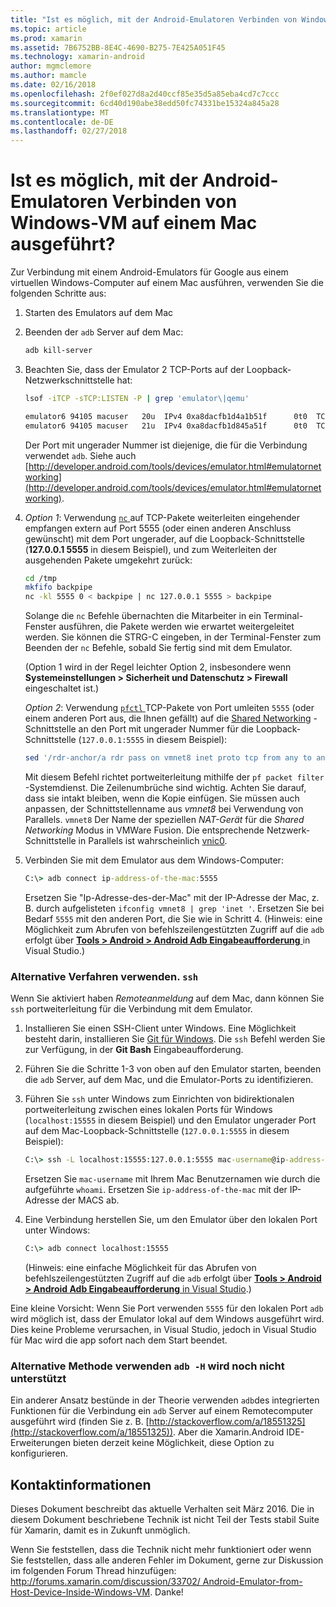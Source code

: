 ```yaml
---
title: "Ist es möglich, mit der Android-Emulatoren Verbinden von Windows-VM auf einem Mac ausgeführt?"
ms.topic: article
ms.prod: xamarin
ms.assetid: 7B6752BB-8E4C-4690-B275-7E425A051F45
ms.technology: xamarin-android
author: mgmclemore
ms.author: mamcle
ms.date: 02/16/2018
ms.openlocfilehash: 2f0ef027d8a2d40ccf85e35d5a85eba4cd7c7ccc
ms.sourcegitcommit: 6cd40d190abe38edd50fc74331be15324a845a28
ms.translationtype: MT
ms.contentlocale: de-DE
ms.lasthandoff: 02/27/2018
---
```

# <a name="is-it-possible-to-connect-to-android-emulators-running-on-a-mac-from-a-windows-vm"></a>Ist es möglich, mit der Android-Emulatoren Verbinden von Windows-VM auf einem Mac ausgeführt?

Zur Verbindung mit einem Android-Emulators für Google aus einem virtuellen Windows-Computer auf einem Mac ausführen, verwenden Sie die folgenden Schritte aus:

1.  Starten des Emulators auf dem Mac

2.  Beenden der `adb` Server auf dem Mac:

    ```bash
    adb kill-server
    ```

3.  Beachten Sie, dass der Emulator 2 TCP-Ports auf der Loopback-Netzwerkschnittstelle hat:

    ```bash
    lsof -iTCP -sTCP:LISTEN -P | grep 'emulator\|qemu'

    emulator6 94105 macuser   20u  IPv4 0xa8dacfb1d4a1b51f      0t0  TCP localhost:5555 (LISTEN)
    emulator6 94105 macuser   21u  IPv4 0xa8dacfb1d845a51f      0t0  TCP localhost:5554 (LISTEN)
    ```

    Der Port mit ungerader Nummer ist diejenige, die für die Verbindung verwendet `adb`. Siehe auch [http://developer.android.com/tools/devices/emulator.html#emulatornetworking](http://developer.android.com/tools/devices/emulator.html#emulatornetworking).

4.  _Option 1_: Verwendung [ `nc` ](https://developer.apple.com/library/mac/documentation/Darwin/Reference/ManPages/man1/nc.1.html) auf TCP-Pakete weiterleiten eingehender empfangen extern auf Port 5555 (oder einen anderen Anschluss gewünscht) mit dem Port ungerader, auf die Loopback-Schnittstelle (**127.0.0.1 5555** in diesem Beispiel), und zum Weiterleiten der ausgehenden Pakete umgekehrt zurück:

    ```bash
    cd /tmp
    mkfifo backpipe
    nc -kl 5555 0 < backpipe | nc 127.0.0.1 5555 > backpipe
    ```

    Solange die `nc` Befehle übernachten die Mitarbeiter in ein Terminal-Fenster ausführen, die Pakete werden wie erwartet weitergeleitet werden. Sie können die STRG-C eingeben, in der Terminal-Fenster zum Beenden der `nc` Befehle, sobald Sie fertig sind mit dem Emulator.

    (Option 1 wird in der Regel leichter Option 2, insbesondere wenn **Systemeinstellungen > Sicherheit und Datenschutz > Firewall** eingeschaltet ist.) 

    _Option 2_: Verwendung [ `pfctl` ](https://developer.apple.com/library/mac/documentation/Darwin/Reference/ManPages/man8/pfctl.8.html) TCP-Pakete von Port umleiten `5555` (oder einem anderen Port aus, die Ihnen gefällt) auf die [Shared Networking](http://kb.parallels.com/en/4948) -Schnittstelle an den Port mit ungerader Nummer für die Loopback-Schnittstelle (`127.0.0.1:5555` in diesem Beispiel):

    ```bash
    sed '/rdr-anchor/a rdr pass on vmnet8 inet proto tcp from any to any port 5555 -> 127.0.0.1 port 5555' /etc/pf.conf | sudo pfctl -ef -
    ```

    Mit diesem Befehl richtet portweiterleitung mithilfe der `pf packet filter` -Systemdienst. Die Zeilenumbrüche sind wichtig. Achten Sie darauf, dass sie intakt bleiben, wenn die Kopie einfügen. Sie müssen auch anpassen, der Schnittstellenname aus *vmnet8* bei Verwendung von Parallels. `vmnet8` Der Name der speziellen *NAT-Gerät* für die *Shared Networking* Modus in VMWare Fusion. Die entsprechende Netzwerk-Schnittstelle in Parallels ist wahrscheinlich [vnic0](http://download.parallels.com/doc/psbm/en/Parallels_Server_Bare_Metal_Users_Guide/29258.htm).

5.  Verbinden Sie mit dem Emulator aus dem Windows-Computer:

    ```cmd
    C:\> adb connect ip-address-of-the-mac:5555
    ```

    Ersetzen Sie "Ip-Adresse-des-der-Mac" mit der IP-Adresse der Mac, z. B. durch aufgelisteten `ifconfig vmnet8 | grep 'inet '`. Ersetzen Sie bei Bedarf `5555` mit den anderen Port, die Sie wie in Schritt 4\. (Hinweis: eine Möglichkeit zum Abrufen von befehlszeilengestützten Zugriff auf die `adb` erfolgt über [ **Tools > Android > Android Adb Eingabeaufforderung** ](~/cross-platform/troubleshooting/questions/version-logs.md#adb-logcat) in Visual Studio.)

### <a name="alternate-technique-using-ssh"></a>Alternative Verfahren verwenden. `ssh`

Wenn Sie aktiviert haben _Remoteanmeldung_ auf dem Mac, dann können Sie `ssh` portweiterleitung für die Verbindung mit dem Emulator.

1.  Installieren Sie einen SSH-Client unter Windows. Eine Möglichkeit besteht darin, installieren Sie [Git für Windows](https://git-for-windows.github.io/). Die `ssh` Befehl werden Sie zur Verfügung, in der **Git Bash** Eingabeaufforderung.

2.  Führen Sie die Schritte 1-3 von oben auf den Emulator starten, beenden die `adb` Server, auf dem Mac, und die Emulator-Ports zu identifizieren.

3.  Führen Sie `ssh` unter Windows zum Einrichten von bidirektionalen portweiterleitung zwischen eines lokalen Ports für Windows (`localhost:15555` in diesem Beispiel) und den Emulator ungerader Port auf dem Mac-Loopback-Schnittstelle (`127.0.0.1:5555` in diesem Beispiel):

    ```cmd 
    C:\> ssh -L localhost:15555:127.0.0.1:5555 mac-username@ip-address-of-the-mac
    ```

    Ersetzen Sie `mac-username` mit Ihrem Mac Benutzernamen wie durch die aufgeführte `whoami`. Ersetzen Sie `ip-address-of-the-mac` mit der IP-Adresse der MACS ab.

4.  Eine Verbindung herstellen Sie, um den Emulator über den lokalen Port unter Windows:

    ```cmd
    C:\> adb connect localhost:15555
    ```

    (Hinweis: eine einfache Möglichkeit für das Abrufen von befehlszeilengestützten Zugriff auf die `adb` erfolgt über [ **Tools > Android > Android Adb Eingabeaufforderung** in Visual Studio](~/cross-platform/troubleshooting/questions/version-logs.md#adb-logcat).)

Eine kleine Vorsicht: Wenn Sie Port verwenden `5555` für den lokalen Port `adb` wird möglich ist, dass der Emulator lokal auf dem Windows ausgeführt wird. Dies keine Probleme verursachen, in Visual Studio, jedoch in Visual Studio für Mac wird die app sofort nach dem Start beendet.

### <a name="alternate-technique-using-adb--h-is-not-yet-supported"></a>Alternative Methode verwenden `adb -H` wird noch nicht unterstützt

Ein anderer Ansatz bestünde in der Theorie verwenden `adb`des integrierten Funktionen für die Verbindung ein `adb` Server auf einem Remotecomputer ausgeführt wird (finden Sie z. B. [http://stackoverflow.com/a/18551325](http://stackoverflow.com/a/18551325)).
Aber die Xamarin.Android IDE-Erweiterungen bieten derzeit keine Möglichkeit, diese Option zu konfigurieren.

## <a name="contact-information"></a>Kontaktinformationen

Dieses Dokument beschreibt das aktuelle Verhalten seit März 2016. Die in diesem Dokument beschriebene Technik ist nicht Teil der Tests stabil Suite für Xamarin, damit es in Zukunft unmöglich.

Wenn Sie feststellen, dass die Technik nicht mehr funktioniert oder wenn Sie feststellen, dass alle anderen Fehler im Dokument, gerne zur Diskussion im folgenden Forum Thread hinzufügen: [http://forums.xamarin.com/discussion/33702/ Android-Emulator-from-Host-Device-Inside-Windows-VM](http://forums.xamarin.com/discussion/33702/android-emulator-from-host-device-inside-windows-vm).
Danke!

